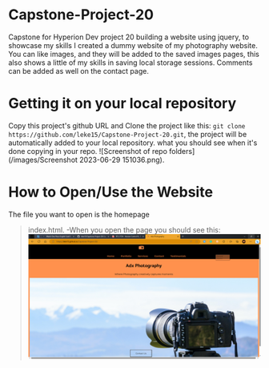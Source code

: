 # Capstone-Project-20
Capstone for Hyperion Dev project 20 building a website using jquery, to showcase my skills I created a dummy website of my photography website. You can like images, and they will be added to the saved images pages, this also shows a little of my skills in saving local storage sessions. Comments can be added as well on the contact page.

# Getting it on your local repository
Copy this project's github URL and Clone the project like this:
`git clone https://github.com/leke15/Capstone-Project-20.git`, the project will be automatically added to your local repository.
what you should see when it's done copying in your repo.
![Screenshot of repo folders](/images/Screenshot 2023-06-29 151036.png).

# How to Open/Use the Website
The file you want to open is the homepage
> index.html.
-When you open the page you should see this:
![Screenshot of Capstone 20](images/Publish_Website.png)
